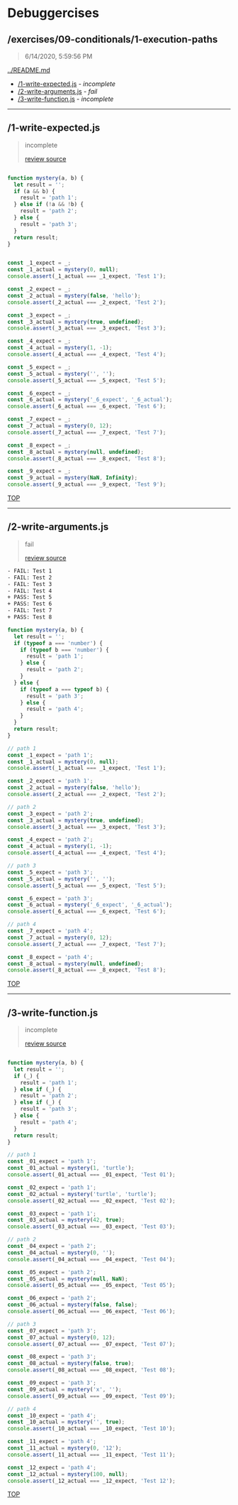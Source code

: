 # Debuggercises 

## /exercises/09-conditionals/1-execution-paths 

> 6/14/2020, 5:59:56 PM 

[../README.md](../README.md)

- [/1-write-expected.js](#1-write-expectedjs) - _incomplete_ 
- [/2-write-arguments.js](#2-write-argumentsjs) - _fail_ 
- [/3-write-function.js](#3-write-functionjs) - _incomplete_ 

---

## /1-write-expected.js 

> incomplete 
>
> [review source](../../../exercises/09-conditionals/1-execution-paths/1-write-expected.js)

```txt

```

```js
function mystery(a, b) {
  let result = '';
  if (a && b) {
    result = 'path 1';
  } else if (!a && !b) {
    result = 'path 2';
  } else {
    result = 'path 3';
  }
  return result;
}


const _1_expect = _;
const _1_actual = mystery(0, null);
console.assert(_1_actual === _1_expect, 'Test 1');

const _2_expect = _;
const _2_actual = mystery(false, 'hello');
console.assert(_2_actual === _2_expect, 'Test 2');

const _3_expect = _;
const _3_actual = mystery(true, undefined);
console.assert(_3_actual === _3_expect, 'Test 3');

const _4_expect = _;
const _4_actual = mystery(1, -1);
console.assert(_4_actual === _4_expect, 'Test 4');

const _5_expect = _;
const _5_actual = mystery('', '');
console.assert(_5_actual === _5_expect, 'Test 5');

const _6_expect = _;
const _6_actual = mystery('_6_expect', '_6_actual');
console.assert(_6_actual === _6_expect, 'Test 6');

const _7_expect = _;
const _7_actual = mystery(0, 12);
console.assert(_7_actual === _7_expect, 'Test 7');

const _8_expect = _;
const _8_actual = mystery(null, undefined);
console.assert(_8_actual === _8_expect, 'Test 8');

const _9_expect = _;
const _9_actual = mystery(NaN, Infinity);
console.assert(_9_actual === _9_expect, 'Test 9');

```

[TOP](#debuggercises)

---

## /2-write-arguments.js 

> fail 
>
> [review source](../../../exercises/09-conditionals/1-execution-paths/2-write-arguments.js)

```txt
- FAIL: Test 1
- FAIL: Test 2
- FAIL: Test 3
- FAIL: Test 4
+ PASS: Test 5
+ PASS: Test 6
- FAIL: Test 7
+ PASS: Test 8
```

```js
function mystery(a, b) {
  let result = '';
  if (typeof a === 'number') {
    if (typeof b === 'number') {
      result = 'path 1';
    } else {
      result = 'path 2';
    }
  } else {
    if (typeof a === typeof b) {
      result = 'path 3';
    } else {
      result = 'path 4';
    }
  }
  return result;
}

// path 1
const _1_expect = 'path 1';
const _1_actual = mystery(0, null);
console.assert(_1_actual === _1_expect, 'Test 1');

const _2_expect = 'path 1';
const _2_actual = mystery(false, 'hello');
console.assert(_2_actual === _2_expect, 'Test 2');

// path 2
const _3_expect = 'path 2';
const _3_actual = mystery(true, undefined);
console.assert(_3_actual === _3_expect, 'Test 3');

const _4_expect = 'path 2';
const _4_actual = mystery(1, -1);
console.assert(_4_actual === _4_expect, 'Test 4');

// path 3
const _5_expect = 'path 3';
const _5_actual = mystery('', '');
console.assert(_5_actual === _5_expect, 'Test 5');

const _6_expect = 'path 3';
const _6_actual = mystery('_6_expect', '_6_actual');
console.assert(_6_actual === _6_expect, 'Test 6');

// path 4
const _7_expect = 'path 4';
const _7_actual = mystery(0, 12);
console.assert(_7_actual === _7_expect, 'Test 7');

const _8_expect = 'path 4';
const _8_actual = mystery(null, undefined);
console.assert(_8_actual === _8_expect, 'Test 8');

```

[TOP](#debuggercises)

---

## /3-write-function.js 

> incomplete 
>
> [review source](../../../exercises/09-conditionals/1-execution-paths/3-write-function.js)

```txt

```

```js
function mystery(a, b) {
  let result = '';
  if (_) {
    result = 'path 1';
  } else if (_) {
    result = 'path 2';
  } else if (_) {
    result = 'path 3';
  } else {
    result = 'path 4';
  }
  return result;
}

// path 1
const _01_expect = 'path 1';
const _01_actual = mystery(1, 'turtle');
console.assert(_01_actual === _01_expect, 'Test 01');

const _02_expect = 'path 1';
const _02_actual = mystery('turtle', 'turtle');
console.assert(_02_actual === _02_expect, 'Test 02');

const _03_expect = 'path 1';
const _03_actual = mystery(42, true);
console.assert(_03_actual === _03_expect, 'Test 03');

// path 2
const _04_expect = 'path 2';
const _04_actual = mystery(0, '');
console.assert(_04_actual === _04_expect, 'Test 04');

const _05_expect = 'path 2';
const _05_actual = mystery(null, NaN);
console.assert(_05_actual === _05_expect, 'Test 05');

const _06_expect = 'path 2';
const _06_actual = mystery(false, false);
console.assert(_06_actual === _06_expect, 'Test 06');

// path 3
const _07_expect = 'path 3';
const _07_actual = mystery(0, 12);
console.assert(_07_actual === _07_expect, 'Test 07');

const _08_expect = 'path 3';
const _08_actual = mystery(false, true);
console.assert(_08_actual === _08_expect, 'Test 08');

const _09_expect = 'path 3';
const _09_actual = mystery('x', '');
console.assert(_09_actual === _09_expect, 'Test 09');

// path 4
const _10_expect = 'path 4';
const _10_actual = mystery('', true);
console.assert(_10_actual === _10_expect, 'Test 10');

const _11_expect = 'path 4';
const _11_actual = mystery(0, '12');
console.assert(_11_actual === _11_expect, 'Test 11');

const _12_expect = 'path 4';
const _12_actual = mystery(100, null);
console.assert(_12_actual === _12_expect, 'Test 12');

```

[TOP](#debuggercises)


